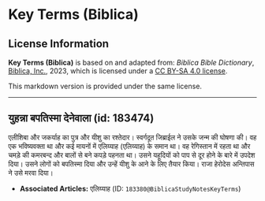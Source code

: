 # Key Terms (Biblica)

## License Information

**Key Terms (Biblica)** is based on and adapted from: _Biblica Bible Dictionary_, [Biblica, Inc.](https://www.biblica.com/), 2023, which is licensed under a [CC BY-SA 4.0 license](https://creativecommons.org/licenses/by-sa/4.0/legalcode.en).

This markdown version is provided under the same license.



--------------------------------

## युहन्ना बपतिस्मा देनेवाला (id: 183474)

एलीशिबा और जकर्याह का पुत्र और यीशु का रश्तेदार। स्वर्गदूत जिब्राईल  ने उसके जन्म की घोषणा की। वह एक भविष्यवक्ता था और कई मायनों में एलिय्याह (एलिय्याह) के समान था। वह रेगिस्तान में रहता था और चमड़े की कमरबन्द और बालों से बने कपड़े पहनता था। उसने यहूदियों को पाप से दूर होने के बारे में उपदेश दिया। उसने लोगों को बपतिस्मा दिया और उन्हें यीशु के आने के लिए तैयार किया। राजा हेरोदेस अन्तिपास ने उसे मरवा दिया।

* **Associated Articles:** एलिय्याह (ID: `183380@BiblicaStudyNotesKeyTerms`)

